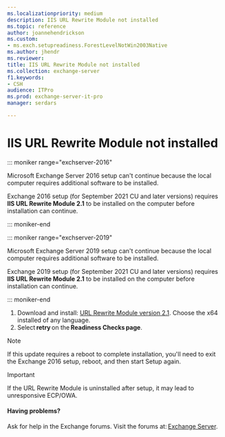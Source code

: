 ```yaml
---
ms.localizationpriority: medium
description: IIS URL Rewrite Module not installed 
ms.topic: reference
author: joannehendrickson
ms.custom:
- ms.exch.setupreadiness.ForestLevelNotWin2003Native
ms.author: jhendr
ms.reviewer: 
title: IIS URL Rewrite Module not installed 
ms.collection: exchange-server
f1.keywords:
- CSH
audience: ITPro
ms.prod: exchange-server-it-pro
manager: serdars

---
```

# IIS URL Rewrite Module not installed  

::: moniker range="exchserver-2016"

Microsoft Exchange Server 2016 setup can't continue because the local computer requires additional software to be installed. 

Exchange 2016 setup (for September 2021 CU and later versions) requires **IIS URL Rewrite Module 2.1** to be installed on the computer before installation can continue. 

::: moniker-end


::: moniker range="exchserver-2019"

Microsoft Exchange Server 2019 setup can't continue because the local computer requires additional software to be installed.

Exchange 2019 setup (for September 2021 CU and later versions) requires **IIS URL Rewrite Module 2.1** to be installed on the computer before installation can continue. 


::: moniker-end

1. Download and install:  [URL Rewrite Module version 2.1](https://www.iis.net/downloads/microsoft/url-rewrite). Choose the x64 installed of any language.
2. Select **retry** on the **Readiness Checks page**. 


>[!Note]
>If this update requires a reboot to complete installation, you'll need to exit the Exchange 2016 setup, reboot, and then start Setup again. 

 
>[!Important]
>If the URL Rewrite Module is uninstalled after setup, it may lead to unresponsive ECP/OWA. 

#### Having problems?
Ask for help in the Exchange forums. Visit the forums at: [Exchange Server](https://social.technet.microsoft.com/forums/office/home?category=exchangeserver). 